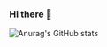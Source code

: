 ### Hi there 👋

![Anurag's GitHub stats](https://github-readme-stats.vercel.app/api?username=habib-netlinks&show_icons=true&theme=dracula)
